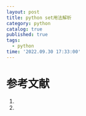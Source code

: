 ```yaml
---
layout: post
title: python set用法解析
category: python
catalog: true
published: true
tags:
  - python
time: '2022.09.30 17:33:00'
---
```


# 参考文献
1. [](https://docs.python.org/3/tutorial/datastructures.html#sets)
2. [](https://docs.python.org/3/library/stdtypes.html#set)